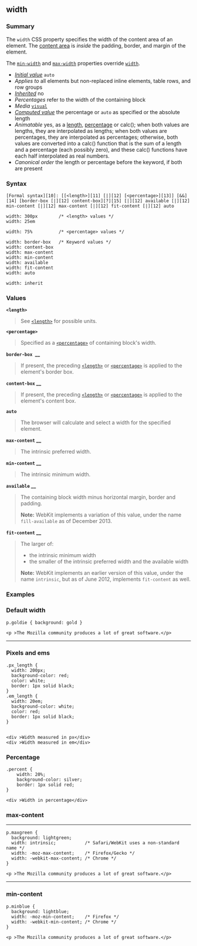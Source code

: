 ## width

### Summary

The `width` CSS property specifies the width of the content area of an element. The [content area][0] is _inside_ the padding, border, and margin of the element.

The [`min-width`][1] and [`max-width`][2] properties override [`width`][3].

* _[Initial value][4]_ `auto` 
* _Applies to_ all elements but non-replaced inline elements, table rows, and row groups 
* _[Inherited][5]_ no 
* _Percentages_ refer to the width of the containing block 
* _Media_ [`visual`][6] 
* _[Computed value][7]_ the percentage or `auto` as specified or the absolute length 
* _Animatable_ yes, as a [length][8], [percentage][9] or calc(); when both values are lengths, they are interpolated as lengths; when both values are percentages, they are interpolated as percentages; otherwise, both values are converted into a calc() function that is the sum of a length and a percentage (each possibly zero), and these calc() functions have each half interpolated as real numbers. 
* _Canonical order_ the length or percentage before the keyword, if both are present

### Syntax

    [Formal syntax][10]: [[<length>][11] [|][12] [<percentage>][13]] [&&][14] [border-box [|][12] content-box][?][15] [|][12] available [|][12] min-content [|][12] max-content [|][12] fit-content [|][12] auto

    width: 300px        /* <length> values */
    width: 25em
    
    width: 75%          /* <percentage> values */
    
    width: border-box   /* Keyword values */
    width: content-box
    width: max-content
    width: min-content
    width: available
    width: fit-content
    width: auto
    
    width: inherit
    

### Values

**`<length>`**

> See [`<length>`][16] for possible units.

**`<percentage>`**

> Specified as a [`<percentage>`][17] of containing block's width.

**`border-box `__**

> If present, the preceding [`<length>`][16] or [`<percentage>`][17] is applied to the element's border box.

**`content-box` __**

> If present, the preceding [`<length>`][16] or [`<percentage>`][17] is applied to the element's content box.

**`auto`**

> The browser will calculate and select a width for the specified element.

**`max-content` __**

> The intrinsic preferred width.

**`min-content` __**

> The intrinsic minimum width.

**`available` __**

> The containing block width minus horizontal margin, border and padding.
> 
> **Note:** WebKit implements a variation of this value, under the name `fill-available` as of December 2013\.
> 

**`fit-content` __**

> The larger of:
> 
> * the intrinsic minimum width
> * the smaller of the intrinsic preferred width and the available width
> 
> **Note:** WebKit implements an earlier version of this value, under the name `intrinsic`, but as of June 2012, implements `fit-content` as well.
> 

### Examples

### Default width

    p.goldie { background: gold }

    <p >The Mozilla community produces a lot of great software.</p>

---

### Pixels and ems

    .px_length {
      width: 200px;
      background-color: red;
      color: white;
      border: 1px solid black;
    }
    .em_length {
      width: 20em;
      background-color: white;
      color: red;
      border: 1px solid black;
    }
    

    <div >Width measured in px</div>
    <div >Width measured in em</div>

### Percentage

    .percent {
    	width: 20%;
    	background-color: silver;
    	border: 1px solid red;
    }

    <div >Width in percentage</div>

### max-content

---

    p.maxgreen {
      background: lightgreen;
      width: intrinsic;           /* Safari/WebKit uses a non-standard name */
      width: -moz-max-content;    /* Firefox/Gecko */
      width: -webkit-max-content; /* Chrome */
    }

    <p >The Mozilla community produces a lot of great software.</p>

---

### min-content

    p.minblue {
      background: lightblue;
      width: -moz-min-content;    /* Firefox */
      width: -webkit-min-content; /* Chrome */
    }

    <p >The Mozilla community produces a lot of great software.</p>



[0]: https://developer.mozilla.org/en/docs/CSS/box_model#content "CSS/box_model#content"
[1]: https://developer.mozilla.org/en/docs/Web/CSS/min-width
[2]: https://developer.mozilla.org/en/docs/Web/CSS/max-width
[3]: https://developer.mozilla.org/en/docs/Web/CSS/width
[4]: https://developer.mozilla.org/en/docs/CSS/initial_value
[5]: https://developer.mozilla.org/en/docs/CSS/inheritance
[6]: https://developer.mozilla.org/en/docs/CSS/@media#Media_groups
[7]: https://developer.mozilla.org/en/docs/CSS/computed_value
[8]: https://developer.mozilla.org/en/docs/CSS/length#Interpolation "Values of the <length> CSS data type are interpolated as real, floating-point numbers."
[9]: https://developer.mozilla.org/en/docs/CSS/percentage#Interpolation "Values of the <percentage> CSS data type are interpolated as real, floating-point numbers."
[10]: https://developer.mozilla.org/en/docs/CSS/Value_definition_syntax "CSS/Value_definition_syntax"
[11]: https://developer.mozilla.org/en/docs/CSS/length "Possible value: a number followed by 'em', 'ex', 'ch', 'rem', 'px', 'cm', 'mm', 'in', 'vh', 'vw', 'vmin', 'vmax', 'pt', 'pc', 'px', like 3px, 1.5cm, -0.5em, 0."
[12]: https://developer.mozilla.org/en/docs/CSS/Value_definition_syntax#Single_bar "Single bar: the two entities are optional, but exactly one must be present."
[13]: https://developer.mozilla.org/en/docs/CSS/percentage
[14]: https://developer.mozilla.org/en/docs/CSS/Value_definition_syntax#Double_ampersand "Double ampersand: the two entities are mandatory, but may appear in any order."
[15]: https://developer.mozilla.org/en/docs/CSS/Value_definition_syntax#Question_mark_(.3F) "Question mark multiplier: the previous entity is optional (it may be used once, or not at all)."
[16]: https://developer.mozilla.org/en/docs/Web/CSS/length
[17]: https://developer.mozilla.org/en/docs/Web/CSS/percentage